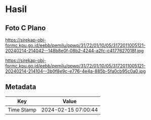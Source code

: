 # Hasil

## Foto C Plano

https://sirekap-obj-formc.kpu.go.id/eebb/pemilu/ppwp/31/72/01/10/05/3172011005121-20240214-214042--148b8e0f-08b2-4244-a2fc-c4177627018f.jpg

https://sirekap-obj-formc.kpu.go.id/eebb/pemilu/ppwp/31/72/01/10/05/3172011005121-20240214-214104--3b0f8e9c-e776-4e4a-885b-5fa0cb95c0a0.jpg


## Metadata

| Key        | Value               |
| ---------- | ------------------- |
| Time Stamp | 2024-02-15 07:00:44 |



